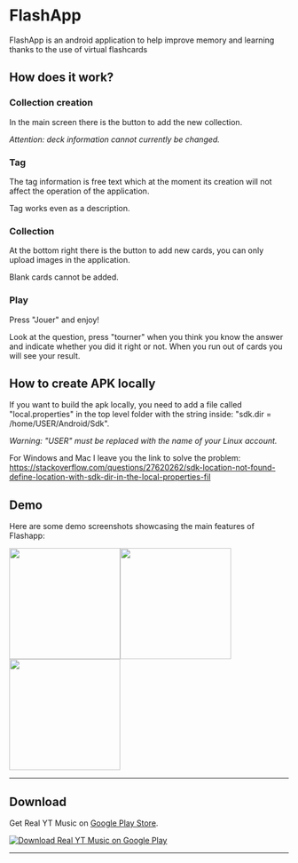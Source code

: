 # FlashApp

FlashApp is an android application to help improve memory and learning thanks to the use of virtual flashcards

## How does it work?

### Collection creation

In the main screen there is the button to add the new collection.

*Attention: deck information cannot currently be changed.*

### Tag

The tag information is free text which at the moment its creation will not affect the operation of the application.

Tag works even as a description.

### Collection

At the bottom right there is the button to add new cards, you can only upload images in the application.

Blank cards cannot be added.

### Play

Press "Jouer" and enjoy!

Look at the question, press "tourner" when you think you know the answer and indicate whether you did it right or not.
When you run out of cards you will see your result.

## How to create APK locally
If you want to build the apk locally, you need to add a file called "local.properties" in the top level folder with the string inside: "sdk.dir = /home/USER/Android/Sdk".

*Warning: "USER" must be replaced with the name of your Linux account.*


For Windows and Mac I leave you the link to solve the problem:
https://stackoverflow.com/questions/27620262/sdk-location-not-found-define-location-with-sdk-dir-in-the-local-properties-fil

## Demo

Here are some demo screenshots showcasing the main features of Flashapp:

<img src = "https://play-lh.googleusercontent.com/B-Yt4hcxs4Ahnk_6hz7_6YH3qLO7g-z1Gmzzbz3tM2eLb36iYXGXvdZP2pVYmXDHYTM=w526-h296" width ="200" /><img src = "https://play-lh.googleusercontent.com/o7k8kD3QS0GQTgirb-rO52ZqXd7C15e0rSsQGvaVeRB3JgC-e7yjXE69W_UJiJV1G-c=w526-h296" width ="200" /><img src = "https://play-lh.googleusercontent.com/VBv7ToL27XJRjqgi_3fO3TWk6Z1jkDx5BSQOee5UqFbU4bC1Qz_uVvmWi5dSE5F4ayE=w526-h296" width ="200" />

---

## Download

Get Real YT Music on [Google Play Store](https://play.google.com/store/apps/details?id=com.ctrlvnt.flashapp).

[![Download Real YT Music on Google Play](https://play.google.com/intl/en_us/badges/static/images/badges/en_badge_web_generic.png)](https://play.google.com/store/apps/details?id=com.ctrlvnt.flashapp)

---
